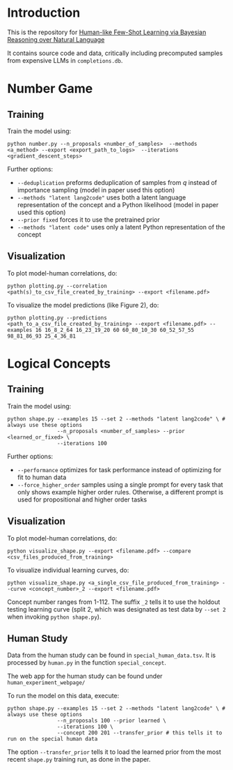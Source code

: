 # Introduction

This is the repository for [Human-like Few-Shot Learning via
Bayesian Reasoning over Natural Language](https://arxiv.org/abs/2306.02797)

It contains source code and data, critically including precomputed samples from expensive LLMs in `completions.db`.

# Number Game

## Training

Train the model using:
```
python number.py --n_proposals <number_of_samples>  --methods <a_method> --export <export_path_to_logs>  --iterations <gradient_descent_steps>
```


Further options:
* `--deduplication` preforms deduplication of samples from $q$ instead of importance sampling (model in paper used this option)
* `--methods "latent lang2code"` uses both a latent language representation of the concept and a Python likelihood (model in paper used this option)
* `--prior fixed` forces it to use the pretrained prior
* `--methods "latent code"` uses only a latent Python representation of the concept

## Visualization

To plot model-human correlations, do:
```
python plotting.py --correlation <path(s)_to_csv_file_created_by_training> --export <filename.pdf>
```

To visualize the model predictions (like Figure 2), do:
```
python plotting.py --predictions <path_to_a_csv_file_created_by_training> --export <filename.pdf> --examples 16 16_8_2_64 16_23_19_20 60 60_80_10_30 60_52_57_55 98_81_86_93 25_4_36_81 
```

# Logical Concepts

## Training

Train the model using:
```
python shape.py --examples 15 --set 2 --methods "latent lang2code" \ # always use these options
                --n_proposals <number_of_samples> --prior <learned_or_fixed> \
                --iterations 100
```

Further options:
* `--performance` optimizes for task performance instead of optimizing for fit to human data
* `--force_higher_order` samples using a single prompt for every task that only shows example higher order rules. Otherwise, a different prompt is used for propositional and higher order tasks

## Visualization

To plot model-human correlations, do:
```
python visualize_shape.py --export <filename.pdf> --compare <csv_files_produced_from_training>
```

To visualize individual learning curves, do:
```
python visualize_shape.py <a_single_csv_file_produced_from_training> --curve <concept_number>_2 --export <filename.pdf>
```
Concept number ranges from 1-112. The suffix `_2` tells it to use the holdout testing learning curve (split 2, which was designated as test data by `--set 2` when invoking `python shape.py`). 

## Human Study

Data from the human study can be found in `special_human_data.tsv`. It is processed by `human.py` in the function `special_concept`.

The web app for the human study can be found under `human_experiment_webpage/`

To run the model on this data, execute:
```
python shape.py --examples 15 --set 2 --methods "latent lang2code" \ # always use these options
                --n_proposals 100 --prior learned \
                --iterations 100 \
                --concept 200 201 --transfer_prior # this tells it to run on the special human data
```
The option `--transfer_prior` tells it to load the learned prior from the most recent `shape.py` training run, as done in the paper.
